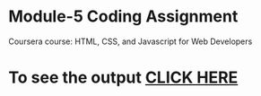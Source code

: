 
# Module-5 Coding Assignment

Coursera course: HTML, CSS, and Javascript for Web Developers

# To see the output [CLICK HERE](https://souravkr009.github.io/CourseraFinalAssignment//index.html)
